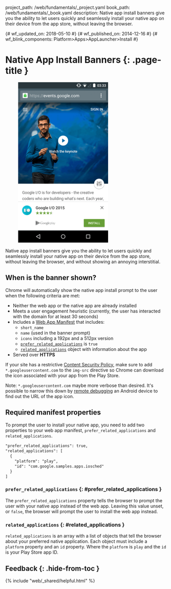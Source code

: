 project_path: /web/fundamentals/_project.yaml book_path: /web/fundamentals/_book.yaml description: Native app install banners give you the ability to let users quickly and seamlessly install your native app on their device from the app store, without leaving the browser.

{# wf_updated_on: 2018-05-10 #} {# wf_published_on: 2014-12-16 #} {# wf_blink_components: Platform>Apps>AppLauncher>Install #}

# Native App Install Banners {: .page-title }

<div class="attempt-right">
  <figure>
     <img src="images/native-app-install-banner.gif"
          alt="Native app install banner" style="max-height: 500px">
  </figure>
</div>

Native app install banners give you the ability to let users quickly and seamlessly install your native app on their device from the app store, without leaving the browser, and without showing an annoying interstitial.

## When is the banner shown?

Chrome will automatically show the native app install prompt to the user when the following criteria are met:

* Neither the web app or the native app are already installed
* Meets a user engagement heuristic (currently, the user has interacted with the domain for at least 30 seconds)
* Includes a [Web App Manifest](/web/fundamentals/web-app-manifest/) that includes: 
    * `short_name`
    * `name` (used in the banner prompt)
    * `icons` including a 192px and a 512px version
    * [`prefer_related_applications`](#prefer_related_applications) is `true`
    * [`related_applications`](#related-applications) object with information about the app
* Served over **HTTPS**

If your site has a restrictive [Content Security Policy](/web/fundamentals/security/csp/), make sure to add `*.googleusercontent.com` to the `img-src` directive so Chrome can download the icon associated with your app from the Play Store.

Note: `*.googleusercontent.com` maybe more verbose than desired. It's possible to narrow this down by [remote debugging](/web/tools/chrome-devtools/remote-debugging/) an Android device to find out the URL of the app icon.

## Required manifest properties

To prompt the user to install your native app, you need to add two properties to your web app manifest, `prefer_related_applications` and `related_applications`.

    "prefer_related_applications": true,
    "related_applications": [
      {
        "platform": "play",
        "id": "com.google.samples.apps.iosched"
      }
    ]
    

### `prefer_related_applications` {: #prefer_related_applications }

The `prefer_related_applications` property tells the browser to prompt the user with your native app instead of the web app. Leaving this value unset, or `false`, the browser will prompt the user to install the web app instead.

### `related_applications` {: #related_applications }

`related_applications` is an array with a list of objects that tell the browser about your preferred native application. Each object must include a `platform` property and an `id` property. Where the `platform` is `play` and the `id` is your Play Store app ID.

## Feedback {: .hide-from-toc }

{% include "web/_shared/helpful.html" %}

<div class="clearfix"></div>
